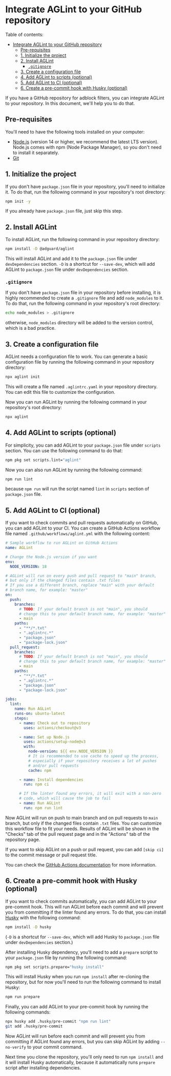 # Integrate AGLint to your GitHub repository

Table of contents:

- [Integrate AGLint to your GitHub repository](#integrate-aglint-to-your-github-repository)
    - [Pre-requisites](#pre-requisites)
    - [1. Initialize the project](#1-initialize-the-project)
    - [2. Install AGLint](#2-install-aglint)
        - [`.gitignore`](#gitignore)
    - [3. Create a configuration file](#3-create-a-configuration-file)
    - [4. Add AGLint to scripts (optional)](#4-add-aglint-to-scripts-optional)
    - [5. Add AGLint to CI (optional)](#5-add-aglint-to-ci-optional)
    - [6. Create a pre-commit hook with Husky (optional)](#6-create-a-pre-commit-hook-with-husky-optional)

If you have a GitHub repository for adblock filters, you can integrate AGLint to
your repository. In this document, we'll help you to do that.

## Pre-requisites

You'll need to have the following tools installed on your computer:

- [Node.js][nodejs] (version 14 or higher, we recommend the latest LTS version).
  Node.js comes with npm (Node Package Manager), so you don't need to install it
  separately.
- [Git][git]

## 1. Initialize the project

If you don't have `package.json` file in your repository, you'll need to
initialize it. To do that, run the following command in your repository's root
directory:

```bash
npm init -y
```

If you already have `package.json` file, just skip this step.

## 2. Install AGLint

To install AGLint, run the following command in your repository directory:

```bash
npm install -D @adguard/aglint
```

This will install AGLint and add it to the `package.json` file under
`devDependencies` section. `-D` is a shortcut for `--save-dev`, which will add
AGLint to `package.json` file under `devDependencies` section.

### `.gitignore`

If you don't have `package.json` file in your repository before installing, it
is highly recommended to create a `.gitignore` file and add `node_modules` to
it. To do that, run the following command in your repository's root directory:

```bash
echo node_modules > .gitignore
```

otherwise, `node_modules` directory will be added to the version control, which
is a bad practice.

## 3. Create a configuration file

AGLint needs a configuration file to work. You can generate a basic
configuration file by running the following command in your repository
directory:

```bash
npx aglint init
```

This will create a file named `.aglintrc.yaml` in your repository directory.
You can edit this file to customize the configuration.

Now you can run AGLint by running the following command in your repository's
root directory:

```bash
npx aglint
```

## 4. Add AGLint to scripts (optional)

For simplicity, you can add AGLint to your `package.json` file under `scripts`
section. You can use the following command to do that:

```bash
npm pkg set scripts.lint="aglint"
```

Now you can also run AGLint by running the following command:

```bash
npm run lint
```

because `npm run` will run the script named `lint` in `scripts` section of
`package.json` file.

## 5. Add AGLint to CI (optional)

If you want to check commits and pull requests automatically on GitHub, you can
add AGLint to your CI. You can create a GitHub Actions workflow file named
`.github/workflows/aglint.yml` with the following content:

```yaml
# Sample workflow to run AGLint on GitHub Actions
name: AGLint

# Change the Node.js version if you want
env:
  NODE_VERSION: 18

# AGLint will run on every push and pull request to "main" branch,
# but only if the changed files contain .txt files
# If you use a different branch, replace "main" with your default
# branch name, for example: "master"
on:
  push:
    branches:
      # TODO: If your default branch is not "main", you should
      # change this to your default branch name, for example: "master"
      - main
    paths:
      - "**/*.txt"
      - ".aglintrc.*"
      - "package.json"
      - "package-lock.json"
  pull_request:
    branches:
      # TODO: If your default branch is not "main", you should
      # change this to your default branch name, for example: "master"
      - main
    paths:
      - "**/*.txt"
      - ".aglintrc.*"
      - "package.json"
      - "package-lock.json"

jobs:
  lint:
    name: Run AGLint
    runs-on: ubuntu-latest
    steps:
      - name: Check out to repository
        uses: actions/checkout@v3

      - name: Set up Node.js
        uses: actions/setup-node@v3
        with:
          node-version: ${{ env.NODE_VERSION }}
          # It is recommended to use cache to speed up the process,
          # especially if your repository receives a lot of pushes
          # and/or pull requests
          cache: npm

      - name: Install dependencies
        run: npm ci

      # If the linter found any errors, it will exit with a non-zero
      # code, which will cause the job to fail
      - name: Run AGLint
        run: npm run lint
```

Now AGLint will run on push to main branch and on pull requests to `main`
branch, but only if the changed files contain `.txt` files. You can customize
this workflow file to fit your needs. Results of AGLint will be shown in the
"Checks" tab of the pull request page and in the "Actions" tab of the repository
page.

If you want to skip AGLint on a push or pull request, you can add `[skip ci]` to
the commit message or pull request title.

You can check the [GitHub Actions documentation][github-actions-docs] for more
information.

## 6. Create a pre-commit hook with Husky (optional)

If you want to check commits automatically, you can add AGLint to your
pre-commit hook. This will run AGLint before each commit and will prevent you
from committing if the linter found any errors. To do that, you can install
[Husky][husky] with the following command:

```bash
npm install -D husky
```

(`-D` is a shortcut for `--save-dev`, which will add Husky to `package.json`
file under `devDependencies` section.)

After installing Husky dependency, you'll need to add a `prepare` script to your
`package.json` file by running the following command:

```bash
npm pkg set scripts.prepare="husky install"
```

This will install Husky when you run `npm install` after re-cloning the
repository, but for now you'll need to run the following command to install
Husky:

```bash
npm run prepare
```

Finally, you can add AGLint to your pre-commit hook by running the following
commands:

```bash
npx husky add .husky/pre-commit "npm run lint"
git add .husky/pre-commit
```

Now AGLint will run before each commit and will prevent you from committing if
AGLint found any errors, but you can skip AGLint by adding `--no-verify` to your
commit command.

Next time you clone the repository, you'll only need to run `npm install` and it
will install Husky automatically, because it automatically runs `prepare` script
after installing dependencies.

[git]: https://git-scm.com/
[github-actions-docs]: https://docs.github.com/en/actions
[husky]: https://www.npmjs.com/package/husky
[nodejs]: https://nodejs.org/en/
